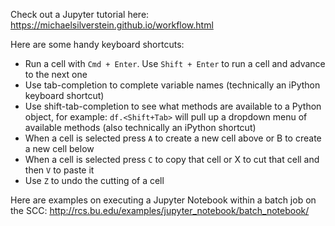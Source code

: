 Check out a Jupyter tutorial here: https://michaelsilverstein.github.io/workflow.html

Here are some handy keyboard shortcuts:

* Run a cell with `Cmd + Enter`. Use `Shift + Enter` to run a cell and advance to the next one
* Use tab-completion to complete variable names (technically an iPython keyboard shortcut)
* Use shift-tab-completion to see what methods are available to a Python object, for example: `df.<Shift+Tab>` will pull up a dropdown menu of available methods (also technically an iPython shortcut)
* When a cell is selected press `A` to create a new cell above or B to create a new cell below
* When a cell is selected press `C` to copy that cell or X to cut that cell and then `V` to paste it
* Use `Z` to undo the cutting of a cell

Here are examples on executing a Jupyter Notebook within a batch job on the SCC: http://rcs.bu.edu/examples/jupyter_notebook/batch_notebook/
